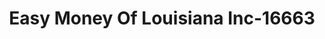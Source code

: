 ---
f_zip-code: 70401
f_state-code: LA
title: Easy Money Of Louisiana Inc-16663
f_phone: 985-542-3377
f_city-only: Hammond
f_address: 2210 West Thomas Street Hammond
f_location-unique-id: '16663'
slug: easy-money-of-louisiana-inc-16663
updated-on: '2024-05-30T13:46:58.046Z'
created-on: '2024-05-30T13:36:59.803Z'
published-on: '2024-05-30T13:54:32.469Z'
f_city-state: cms/city/hammond-la.md
f_company: cms/company/easy-money-of-louisiana-inc.md
f_state: cms/state/louisiana.md
layout: '[payday-loan].html'
tags: payday-loan
---